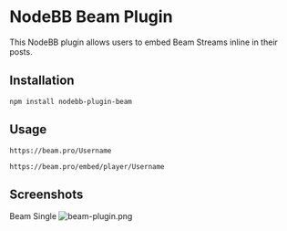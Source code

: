 # NodeBB Beam Plugin

This NodeBB plugin allows users to embed Beam Streams inline in their posts.

## Installation

    npm install nodebb-plugin-beam

## Usage

    https://beam.pro/Username

    https://beam.pro/embed/player/Username

## Screenshots
Beam Single
![beam-plugin.png](http://i.imgur.com/OOvOsU2.png)

